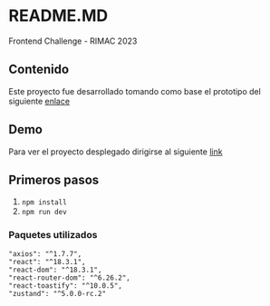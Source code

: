 
# README.MD
Frontend Challenge - RIMAC 2023

## Contenido
Este proyecto fue desarrollado tomando como base el prototipo del siguiente [enlace](https://www.figma.com/file/KGftIKxhcVm41kTKMsfTh2/Frontend-Challenge-2023)

  

## Demo
Para ver el proyecto desplegado dirigirse al siguiente [link](https://front-end-challenge-2023-38as41kz0-jorge-ramons-projects.vercel.app/)

## Primeros pasos

1.  ```npm install```
2.  ```npm run dev```
  

### Paquetes utilizados
```
"axios": "^1.7.7",
"react": "^18.3.1",
"react-dom": "^18.3.1",
"react-router-dom": "^6.26.2",
"react-toastify": "^10.0.5",
"zustand": "^5.0.0-rc.2"
```